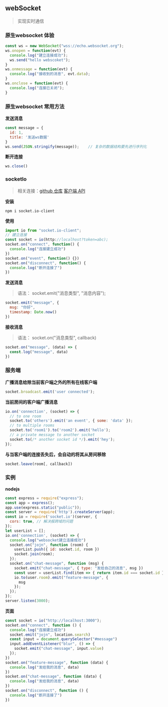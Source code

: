 ## webSocket

> 实现实时通信

### 原生websocket 体验

```js
const ws = new WebSocket("wss://echo.websocket.org");
ws.onopen = function(evt) {
  console.log("建立连接成功");
  ws.send("hello webscoket");
}
ws.onmessage = function(evt) {
  console.log("接收到的消息", evt.data);
}
ws.onclose = function(evt) {
  console.log("连接已关闭");
}
```
### 原生websocket 常用方法

**发送消息**
```js
const message = {
  id: 1,
  title: '发送ws数据'
}
ws.send(JSON.stringify(message));    // 复杂的数据结构要先进行序列化
```
**断开连接**
```js
ws.close()

```

### socketIo

> 相关连接：[github 仓库](https://github.com/socketio/socket.io-client)       [客户端 API](https://socket.io/docs/v4/client-api/)

**安装**

```shell
npm i socket.io-client
```

**使用**

```js
import io from "socket.io-client";
// 建立连接
const socket = io(http://localhost?token=abc);
socket.on("connect", function() {
  console.log("连接建立成功")
})
socket.on("event", function() {})
socket.on("disconnect", function() {
  console.log("断开连接了")
})
```

**发送消息**

> 语法： socket.emit("消息类型", "消息内容");

```js
socket.emit("message", {
  msg: "你好",
  timestamp: Date.now()
})
```

**接收消息**

> 语法： socket.on("消息类型", callback)

```js
socket.on("message", (data) => {
  const.log("message", data)
})
```

### 服务端

**广播消息给除当前客户端之外的所有在线客户端**

```js
socket.broadcast.emit('user connected');
```

**当前房间的客户端广播消息**

```js
io.on('connection', (socket) => {
  // to one room
  socket.to('others').emit('an event', { some: 'data' });
  // to multiple rooms
  socket.to('room1').to('room2').emit('hello');
  // a private message to another socket
  socket.to(/* another socket id */).emit('hey');
});
```

**与当客户端的连接丢失后，会自动的将其从房间移除**

```js
socket.leave(room[, callback])
```

### 实例

**nodejs**

```js
const express = require("express");
const app = express();
app.use(express.static("public"));
const server = require('http').createServer(app);
const io = require('socket.io')(server, {
  cors: true, // 解决报跨域的问题
});
let userList = [];
io.on('connection', (socket) => {
  console.log("websocket建立连接成功")
  socket.on("jojn", function (room) {
    userList.push({ id: socket.id, room })
    socket.join(room);
  });
  socket.on("chat-message", function (msg) {
    socket.emit("chat-message", { type: "发给自己的消息", msg })
    const user = userList.find(item => { return item.id === socket.id })
    io.to(user.room).emit("feature-message", {
      msg
    });
  });
});
server.listen(3000);
```

**页面**

```js
const socket = io("http://localhost:3000");
socket.on("connect", function () {
  console.log("连接建立成功")
  socket.emit("jojn", location.search)
  const input = document.querySelector("#message")
  input.addEventListener("blur", () => {
    socket.emit("chat-message", input.value)
  });
})
socket.on("feature-message", function (data) {
  console.log("发给我的消息", data)
})
socket.on("chat-message", function (data) {
  console.log("发给我的消息", data)
})
socket.on("disconnect", function () {
  console.log("断开连接了")
})
```

